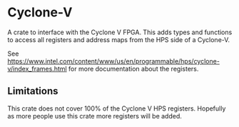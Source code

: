 # Cyclone-V

A crate to interface with the Cyclone V FPGA.
This adds types and functions to access all registers and address maps from the HPS side of a Cyclone-V.

See https://www.intel.com/content/www/us/en/programmable/hps/cyclone-v/index_frames.html for more documentation about the registers.

## Limitations

This crate does not cover 100% of the Cyclone V HPS registers.
Hopefully as more people use this crate more registers will be added.
